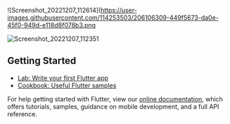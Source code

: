 
![Screenshot_20221207_112614](https://user-images.githubusercontent.com/114253503/206106309-449f5673-da0e-45f0-949d-e118d8f078b3.png


![Screenshot_20221207_112351](https://user-images.githubusercontent.com/114253503/206106461-8568b24a-2bf5-4d06-b528-34b8dc1a772f.png)





## Getting Started



- [Lab: Write your first Flutter app](https://flutter.dev/docs/get-started/codelab)
- [Cookbook: Useful Flutter samples](https://flutter.dev/docs/cookbook)

For help getting started with Flutter, view our
[online documentation](https://flutter.dev/docs), which offers tutorials,
samples, guidance on mobile development, and a full API reference.
